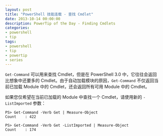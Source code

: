 ```yaml
---
layout: post
title: "PowerShell 技能连载 - 查找 Cmdlet"
date: 2013-10-14 00:00:00
description: PowerTip of the Day - Finding Cmdlets
categories:
- powershell
- tip
tags:
- powershell
- tip
- powertip
- series
---
```

`Get-Command` 可以用来查找 Cmdlet，但是在 PowerShell 3.0 中，它往往会返回比想象中还要多的 Cmdlet。由于自动加载模块的原因，`Get-Command` 不仅返回当前已加载 Module 中的 Cmdlet，还会返回所有可用 Module 中的 Cmdlet。

如果您仅希望在当前已加载的 Module 中查找一个 Cmdlet，请使用新的 `-ListImported` 参数：

	PS> Get-Command -Verb Get | Measure-Object
	Count    : 422

	PS> Get-Command -Verb Get -ListImported | Measure-Object
	Count    : 174


<!--本文国际来源：[Finding Cmdlets](http://powershell.com/cs/blogs/tips/default.aspx)-->
